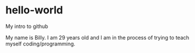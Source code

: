 # hello-world

My intro to github

My name is Billy. I am 29 years old and I am in the process of trying to teach myself coding/programming.

